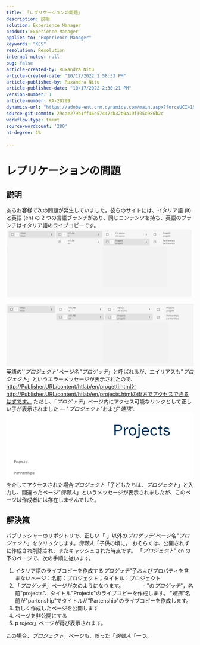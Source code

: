 ```yaml
---
title: 「レプリケーションの問題」
description: 説明
solution: Experience Manager
product: Experience Manager
applies-to: "Experience Manager"
keywords: "KCS"
resolution: Resolution
internal-notes: null
bug: false
article-created-by: Ruxandra Nitu
article-created-date: "10/17/2022 1:58:33 PM"
article-published-by: Ruxandra Nitu
article-published-date: "10/17/2022 2:30:21 PM"
version-number: 1
article-number: KA-20799
dynamics-url: "https://adobe-ent.crm.dynamics.com/main.aspx?forceUCI=1&pagetype=entityrecord&etn=knowledgearticle&id=dc9880c5-234e-ed11-bba2-0022480866ad"
source-git-commit: 29cae279b1ff46e57447cb32b0a19f305c986b2c
workflow-type: tm+mt
source-wordcount: '280'
ht-degree: 1%

---
```


# レプリケーションの問題

## 説明


あるお客様で次の問題が発生していました。彼らのサイトには、イタリア語 (it) と英語 (en) の 2 つの言語ブランチがあり、同じコンテンツを持ち、英語のブランチはイタリア語のライブコピーです。
![](assets/___dd0dcf2f-284e-ed11-bba2-0022480866ad___.png)

![](assets/___e50dcf2f-284e-ed11-bba2-0022480866ad___.png)
英語の&#39;&#39;*プロジェクト*&quot;ページ名&quot;*プロゲッテ*」と呼ばれるが、エイリアスも&quot;*プロジェクト*」というエラーメッセージが表示されたので、 http://Publisher.URL/content/htlab/en/progetti.htmlとhttp://Publisher.URL/content/htlab/en/projects.htmlの両方でアクセスできるはずです。
ただし、「*プロゲッテ*」ページ内にアクセス可能なリンクとして正しい子が表示されました — &quot;*プロジェクト*&quot;および&quot;*連携*&quot;.
![](assets/___ea0dcf2f-284e-ed11-bba2-0022480866ad___.png)
を介してアクセスされた場合*プロジェクト*「子どもたちは、*プロジェクト*」と入力し、間違ったページ&quot;*傍聴人*」というメッセージが表示されましたが、このページは作成者には存在しませんでした。


## 解決策


パブリッシャーのリポジトリで、正しい「 」以外の&#x200B;*プロゲッテ*&quot;ページ名&quot;*プロジェクト*」をクリックします。*傍聴人*「子供の頃に。
おそらくは、公開されずに作成され削除され、またキャッシュされた時点です。
「*プロジェクト*&quot; en の下のページで、次の手順に従います。

1. イタリア語のライブコピーを作成する&#x200B;*プロゲッテ*&quot;子およびプロパティを含まないページ：名前：プロジェクト；タイトル：プロジェクト
2. 「*プロゲッテ*」ページが次のようになります。             - &quot;の&#x200B;*プロゲッテ*&quot;，名前&quot;projects&quot;、タイトル&quot;Projects&quot;のライブコピーを作成します。 &quot;*連携*&quot;名前が&quot;partenship&quot;でタイトルが&quot;Partenship&quot;のライブコピーを作成します。
3. 新しく作成したページを公開します
4. ページを非公開にする
5. p *roject*」ページが再び表示されます。

この場合、*プロジェクト*」ページも、誤った「*傍聴人*「一つ。
